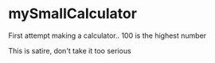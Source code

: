 # mySmallCalculator
First attempt making a calculator.. 100 is the highest number


This is satire, don't take it too serious
